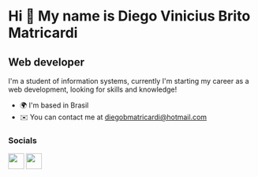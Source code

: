 Hi 👋 My name is Diego Vinicius Brito Matricardi
================================================

Web developer
-------------

I'm a student of information systems, currently I'm starting my career as a web development, looking for skills and knowledge!

* 🌍  I'm based in Brasil
* ✉️  You can contact me at [diegobmatricardi@hotmail.com](mailto:diegobmatricardi@hotmail.com)

### Socials
<p align="left"></a> <a href="http://www.instagram.com/diego_matricardi" target="_blank" rel="noreferrer"><img src="https://raw.githubusercontent.com/danielcranney/readme-generator/main/public/icons/socials/instagram.svg" width="32" height="32" /></a> <a href="https://www.linkedin.com/in/diego-matricardi-446081227/" target="_blank" rel="noreferrer"><img src="https://raw.githubusercontent.com/danielcranney/readme-generator/main/public/icons/socials/linkedin.svg" width="32" height="32" /></a></p>



